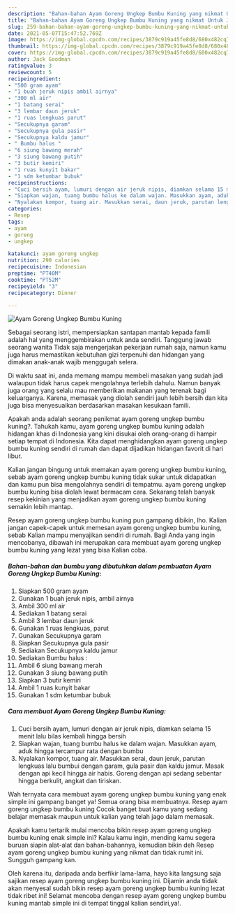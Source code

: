 ```yaml
---
description: "Bahan-bahan Ayam Goreng Ungkep Bumbu Kuning yang nikmat Untuk Jualan"
title: "Bahan-bahan Ayam Goreng Ungkep Bumbu Kuning yang nikmat Untuk Jualan"
slug: 259-bahan-bahan-ayam-goreng-ungkep-bumbu-kuning-yang-nikmat-untuk-jualan
date: 2021-05-07T15:47:52.769Z
image: https://img-global.cpcdn.com/recipes/3879c919a45fe8d8/680x482cq70/ayam-goreng-ungkep-bumbu-kuning-foto-resep-utama.jpg
thumbnail: https://img-global.cpcdn.com/recipes/3879c919a45fe8d8/680x482cq70/ayam-goreng-ungkep-bumbu-kuning-foto-resep-utama.jpg
cover: https://img-global.cpcdn.com/recipes/3879c919a45fe8d8/680x482cq70/ayam-goreng-ungkep-bumbu-kuning-foto-resep-utama.jpg
author: Jack Goodman
ratingvalue: 3
reviewcount: 5
recipeingredient:
- "500 gram ayam"
- "1 buah jeruk nipis ambil airnya"
- "300 ml air"
- "1 batang serai"
- "3 lembar daun jeruk"
- "1 ruas lengkuas parut"
- "Secukupnya garam"
- "Secukupnya gula pasir"
- "Secukupnya kaldu jamur"
- " Bumbu halus "
- "6 siung bawang merah"
- "3 siung bawang putih"
- "3 butir kemiri"
- "1 ruas kunyit bakar"
- "1 sdm ketumbar bubuk"
recipeinstructions:
- "Cuci bersih ayam, lumuri dengan air jeruk nipis, diamkan selama 15 menit lalu bilas kembali hingga bersih"
- "Siapkan wajan, tuang bumbu halus ke dalam wajan. Masukkan ayam, aduk hingga tercampur rata dengan bumbu"
- "Nyalakan kompor, tuang air. Masukkan serai, daun jeruk, parutan lengkuas lalu bumbui dengan garam, gula pasir dan kaldu jamur. Masak dengan api kecil hingga air habis. Goreng dengan api sedang sebentar hingga berkulit, angkat dan tiriskan."
categories:
- Resep
tags:
- ayam
- goreng
- ungkep

katakunci: ayam goreng ungkep 
nutrition: 290 calories
recipecuisine: Indonesian
preptime: "PT40M"
cooktime: "PT52M"
recipeyield: "3"
recipecategory: Dinner

---
```



![Ayam Goreng Ungkep Bumbu Kuning](https://img-global.cpcdn.com/recipes/3879c919a45fe8d8/680x482cq70/ayam-goreng-ungkep-bumbu-kuning-foto-resep-utama.jpg)

Sebagai seorang istri, mempersiapkan santapan mantab kepada famili adalah hal yang menggembirakan untuk anda sendiri. Tanggung jawab seorang  wanita Tidak saja mengerjakan pekerjaan rumah saja, namun kamu juga harus memastikan kebutuhan gizi terpenuhi dan hidangan yang dimakan anak-anak wajib menggugah selera.

Di waktu  saat ini, anda memang mampu membeli masakan yang sudah jadi walaupun tidak harus capek mengolahnya terlebih dahulu. Namun banyak juga orang yang selalu mau memberikan makanan yang terenak bagi keluarganya. Karena, memasak yang diolah sendiri jauh lebih bersih dan kita juga bisa menyesuaikan berdasarkan masakan kesukaan famili. 



Apakah anda adalah seorang penikmat ayam goreng ungkep bumbu kuning?. Tahukah kamu, ayam goreng ungkep bumbu kuning adalah hidangan khas di Indonesia yang kini disukai oleh orang-orang di hampir setiap tempat di Indonesia. Kita dapat menghidangkan ayam goreng ungkep bumbu kuning sendiri di rumah dan dapat dijadikan hidangan favorit di hari libur.

Kalian jangan bingung untuk memakan ayam goreng ungkep bumbu kuning, sebab ayam goreng ungkep bumbu kuning tidak sukar untuk didapatkan dan kamu pun bisa mengolahnya sendiri di tempatmu. ayam goreng ungkep bumbu kuning bisa diolah lewat bermacam cara. Sekarang telah banyak resep kekinian yang menjadikan ayam goreng ungkep bumbu kuning semakin lebih mantap.

Resep ayam goreng ungkep bumbu kuning pun gampang dibikin, lho. Kalian jangan capek-capek untuk memesan ayam goreng ungkep bumbu kuning, sebab Kalian mampu menyajikan sendiri di rumah. Bagi Anda yang ingin mencobanya, dibawah ini merupakan cara membuat ayam goreng ungkep bumbu kuning yang lezat yang bisa Kalian coba.

<!--inarticleads1-->

##### Bahan-bahan dan bumbu yang dibutuhkan dalam pembuatan Ayam Goreng Ungkep Bumbu Kuning:

1. Siapkan 500 gram ayam
1. Gunakan 1 buah jeruk nipis, ambil airnya
1. Ambil 300 ml air
1. Sediakan 1 batang serai
1. Ambil 3 lembar daun jeruk
1. Gunakan 1 ruas lengkuas, parut
1. Gunakan Secukupnya garam
1. Siapkan Secukupnya gula pasir
1. Sediakan Secukupnya kaldu jamur
1. Sediakan  Bumbu halus :
1. Ambil 6 siung bawang merah
1. Gunakan 3 siung bawang putih
1. Siapkan 3 butir kemiri
1. Ambil 1 ruas kunyit bakar
1. Gunakan 1 sdm ketumbar bubuk




<!--inarticleads2-->

##### Cara membuat Ayam Goreng Ungkep Bumbu Kuning:

1. Cuci bersih ayam, lumuri dengan air jeruk nipis, diamkan selama 15 menit lalu bilas kembali hingga bersih
1. Siapkan wajan, tuang bumbu halus ke dalam wajan. Masukkan ayam, aduk hingga tercampur rata dengan bumbu
1. Nyalakan kompor, tuang air. Masukkan serai, daun jeruk, parutan lengkuas lalu bumbui dengan garam, gula pasir dan kaldu jamur. Masak dengan api kecil hingga air habis. Goreng dengan api sedang sebentar hingga berkulit, angkat dan tiriskan.




Wah ternyata cara membuat ayam goreng ungkep bumbu kuning yang enak simple ini gampang banget ya! Semua orang bisa membuatnya. Resep ayam goreng ungkep bumbu kuning Cocok banget buat kamu yang sedang belajar memasak maupun untuk kalian yang telah jago dalam memasak.

Apakah kamu tertarik mulai mencoba bikin resep ayam goreng ungkep bumbu kuning enak simple ini? Kalau kamu ingin, mending kamu segera buruan siapin alat-alat dan bahan-bahannya, kemudian bikin deh Resep ayam goreng ungkep bumbu kuning yang nikmat dan tidak rumit ini. Sungguh gampang kan. 

Oleh karena itu, daripada anda berfikir lama-lama, hayo kita langsung saja sajikan resep ayam goreng ungkep bumbu kuning ini. Dijamin anda tiidak akan menyesal sudah bikin resep ayam goreng ungkep bumbu kuning lezat tidak ribet ini! Selamat mencoba dengan resep ayam goreng ungkep bumbu kuning mantab simple ini di tempat tinggal kalian sendiri,ya!.


